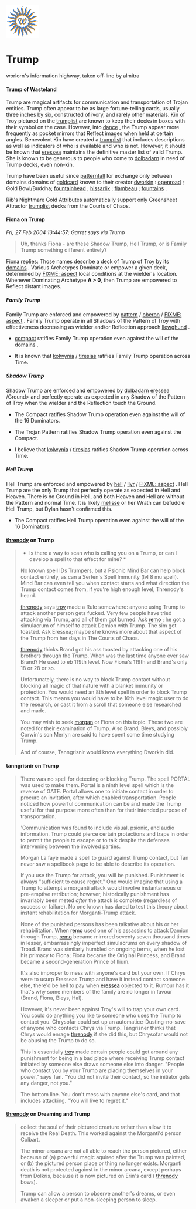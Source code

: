 ![wsun](assets/wsun.gif)

# Trump

worlorn's information highway, taken off-line by almitra

#### Trump of Wasteland

 Trump are magical artifacts for communication and transportation of Trojan entities. Trump often appear to be as large fortune-telling cards, usually three inches by six, constructed of ivory, and rarely other materials. Kin of Troy pictured on the  [trumplist](trumplist.md)  are known to keep their decks in boxes with their symbol on the case. However, into  [dance](dance.md) , the Trump appear more frequently as pocket mirrors that Reflect images when held at certain angles. 
 Benevolent Kin have created a  [trumplist](trumplist.md)  that includes descriptions as well as indicators of who is available and who is not. However, it should be known that  [eressea](eressea.md)  maintains the definitive master list of valid Trump. She is known to be generous to people who come to  [dolbadarn](dolbadarn.md)  in need of Trump decks, even non-kin. 

 Trump have been useful since  [patternfall](patternfall.md)  for exchange only between domains domains of  [goldcard](goldcard.md)  known to their creator  [dworkin](dworkin.md) :  [openroad](openroad.md) ; Gold Bowl/Buddha;  [fountainhead](fountainhead.md) ;  [hissarlik](hissarlik.md) ;  [flambeau](flambeau.md) ;  [fountains](fountains.md) . 

 Rib's Nightmare Gold Attributes automatically support only Greensheet Attractor  [trumplist](trumplist.md)  decks from the Courts of Chaos. 

#### Fiona on Trump

 *Fri, 27 Feb 2004 13:44:57; Garret says via Trump* 

> Uh, thanks Fiona - are these Shadow Trump, Hell Trump, or is Family Trump something different entirely?

 Fiona replies: 
Those names describe a deck of Trump of Troy by its  [domains](domains.md) . Various Archetypes Dominate or empower a given deck, determined by  [FIXME: aspect](aspect.md)  local conditions at the wielder's location. Whenever Dominating Archetype **A > 0**, then Trump are empowered to Reflect distant images. 

##### Family Trump

Family Trump are enforced and empowered by  [pattern](pattern.md) / [oberon](oberon.md) / [FIXME: aspect](aspect.md) . Family Trump operate in all Shadows of the Pattern of Troy with effectiveness decreasing as wielder and/or Reflection approach  [llewghund](llewghund.md) . 

*  [compact](compact.md)  ratifies Family Trump operation even against the will of the  [domains](domains.md) . 

* It is known that  [kolwynia](kolwynia.md) / [tiresias](tiresias.md)  ratifies Family Trump operation across Time. 
##### Shadow Trump

Shadow Trump are enforced and empowered by  [dolbadarn](dolbadarn.md)  [eressea](eressea.md) /Ground> and perfectly operate as expected in any Shadow of the Pattern of Troy when the wielder and the Reflection touch the Ground. 

* The Compact ratifies Shadow Trump operation even against the will of the 16 Dominators. 

* The Trojan Pattern ratifies Shadow Trump operation even against the Compact. 

* I believe that  [kolwynia](kolwynia.md) / [tiresias](tiresias.md)  ratifies Shadow Trump operation across Time. 
##### Hell Trump

Hell Trump are enforced and empowered by  [hell](hell.md) / [llyr](llyr.md) / [FIXME: aspect](aspect.md) . Hell Trump are the only Trump that perfectly operate as expected in Hell and Heaven. There is no Ground in Hell, and both Heaven and Hell are without the Pattern and normal Time. It is likely  [melisse](melisse.md)  or her Wrath can befuddle Hell Trump, but Dylan hasn't confirmed this. 

* The Compact ratifies Hell Trump operation even against the will of the 16 Dominators. 
>
>   

####   [threnody](threnody.md)  on Trump
>
>   * Is there a way to scan who is calling you on a Trump, or can I develop a spell to that effect for mine? * 
>
>   No known spell IDs Trumpers, but a Psionic Mind Bar can help block contact entirely, as can a Serten's Spell Immunity (lvl 8 mu spell). Mind Bar can even tell you when contact starts and what direction the Trump contact comes from, if you're high enough level, Threnody's heard. 
>
>    [threnody](threnody.md)  says  [troy](troy.md)  made a Rule somewhere: anyone using Trump to attack another person gets fucked. Very few people have tried attacking via Trump, and all of them got burned. Ask  [remo](remo.md) ; he got a simulacrum of himself to attack Damion with Trump. The sim got toasted. Ask Eressea; maybe she knows more about that aspect of the Trump from her days in The Courts of Chaos. 
>
>    [threnody](threnody.md)  thinks Brand got his ass toasted by attacking one of his brothers through the Trump. When was the last time anyone ever saw Brand? He used to eb 119th level. Now Fiona's 119th and Brand's only 18 or 28 or so. 
>
>   Unfortunately, there is no way to block Trump contact without blocking all magic of that nature with a blanket immunity or protection. You would need an 8th level spell in order to block Trump contact. This means you would have to be 16th level magic user to do the research, or cast it from a scroll that someone else researched and made. 
>
>   You may wish to seek  [morgan](morgan.md)  or Fiona on this topic. These two are noted for their examination of Trump. Also Brand, Bleys, and possibly Corwin's son Merlyn are said to have spent some time studying Trump. 
>
>   And of course, Tanngrisnir would know everything Dworkin did. 
>
>   

#### tanngrisnir on Trump
>
>   There was no spell for detecting or blocking Trump. The spell PORTAL was used to make them. Portal is a ninth level spell which is the reverse of GATE. Portal allows one to initiate contact in order to procure an invitation, after which enabled transportation. People noticed how powerful communication can be and made the Trump useful for that purpose more often than for their intended purpose of transportation. 
>
>   'Communication was found to include visual, psionic, and audio information. Trump could pierce certain protections and traps in order to permit the people to escape or to talk despite the defenses intervening between the involved parties. 
>
>   Morgan La faye made a spell to guard against Trump contact, but Tan never saw a spellbook page to be able to describe its operation. 
>
>   If you use the Trump for attack, you will be punished. Punishment is always "sufficient to cause regret." One would imagine that using a Trump to attempt a morganti attack would involve instantaneous or pre-emptive retribution; however, historically punishment has invariably been meted _after_ the attack is complete (regardless of success or failure). No one known has dared to test this theory about instant rehabilitation for Morganti-Trump attack. 
>
>   None of the punished persons has been talkative about his or her rehabilitation. When  [remo](remo.md)  used one of his assassins to attack Damion through Trump,  [remo](remo.md)  became mirrored seventy seven thousand times in lesser, embarrassingly imperfect simulacrums on every shadow of Troad. Brand was similarly humbled on ongoing terms, when he lost his primacy to Fiona; Fiona became the Original Princess, and Brand became a second-generation Prince of Ilium. 
>
>   It's also improper to mess with anyone's card but your own. If Chrys were to usurp Eresseas Trump and have it instead contact someone else, there'd be hell to pay when  [eressea](eressea.md)  objected to it. Rumour has it that's why some members of the family are no longer in favour (Brand, Fiona, Bleys, Hal). 
>
>   However, it's never been against Troy's will to trap your own card. You could do anything you like to someone who uses the Trump to contact you. Chrysofar could set up an automatice-Dusting-no-save of anyone who contacts Chrys via Trump. Tangrisner thinks that Chrys would enrage  [threnody](threnody.md)  if she did this, but Chrysofar would not be abusing the Trump to do so. 
>
>   This is essentially  [troy](troy.md)  made certain people could get around any punishment for being in a bad place where receiving Trump contact initiated by someone else draws someone else into danger. "People who contact you by your Trump are placing themselves in your power," says Tan. "You did not invite their contact, so the initiator gets any danger, not you." 
>
>   The bottom line. You don't mess with anyone else's card, and that includes attacking. "You will live to regret it." 
>
>   

####  [threnody](threnody.md)  on Dreaming and Trump
>
>   collect the soul of their pictured creature rather than allow it to receive the Real Death. This worked against the Morganti'd person Colbart. 
>
>   The minor arcana are not all able to reach the person pictured, either because of (a) powerful magic aquired after the Trump was painted, or (b) the pictured person place or thing no longer exists. Morganti death is not protected against in the minor arcana, except perhaps from Dolkris, because it is now pictured on Erin's card ( [threnody](threnody.md)  bows). 
>
>   Trump can allow a person to observe another's dreams, or even awaken a sleeper or put a non-sleeping person to sleep. 

 